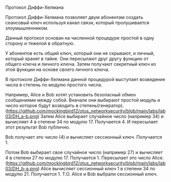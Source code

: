 Протокол Диффи-Хелмана

Протокол Диффи-Хелмана позволяет двум абонентам создать сеансовый ключ используя канал связи, который пролушивается злоумышленником.

Данный протокол основан на численной процедуре простой в одну сторону и тяжелой в обратную.

У абонентов есть общий ключ, который они не скрывают, и личный, который хранят в тайне. Они пересылают друг другу функцию от общего ключа и личного ключа. Затем получают секретный ключ из этой функции на основе своего личного ключа.

В протоколе Диффи-Хелмана данной процедурой выступает возведение числа в степень по модулю простого числа.

Например, Alice и Bob хотят установить безопасный обмен сообщениями между собой.
Вначале они выбирают простой модуль и число которое будут возводить в степень(генератор).
(https://github.com/mockingbird12/otus_networksecurity/blob/main/labs/lab03/DH_a-b.png)
Затем Alice выбирает случайное число (например 34) и вычисляет 4 в степени 34 по модулю 17. Получается 4. И пересылает этот результат Bob публично.

Bob получает это число (4) и вычисляет сессионный ключ. Получается 1.

Потом Bob выбирает свое случайное число (например 27) и вычисляет 4 в степени 27 по модулю 17. Получается 1. Пересылает это число Alice.
(https://github.com/mockingbird12/otus_networksecurity/blob/main/labs/lab03/DH_b-a.png)
Alice вычисляет сессионный ключ 1 в степени 34 по модулю 21. Получается 1.
Т.О. Alice и Bob выбрали сессионный ключ.


